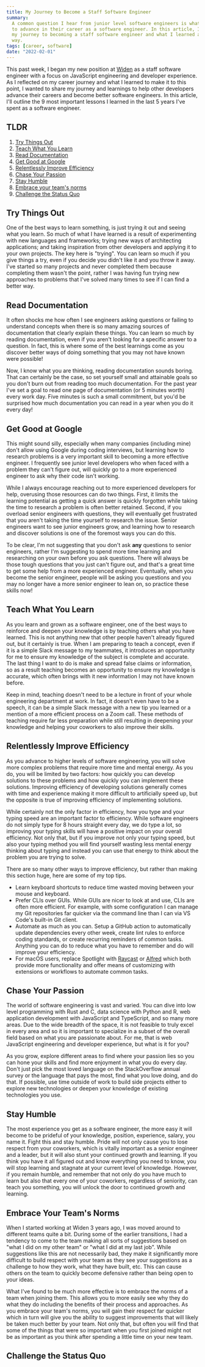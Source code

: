 ```yaml
---
title: My Journey to Become a Staff Software Engineer
summary:
  A common question I hear from junior level software engineers is what it takes
  to advance in their career as a software engineer. In this article, I discuss
  my journey to becoming a staff software engineer and what I learned along the
  way.
tags: [career, software]
date: "2022-02-01"
---
```


This past week, I began my new position at [Widen](https://www.widen.com) as a
staff software engineer with a focus on JavaScript engineering and developer
experience. As I reflected on my career journey and what I learned to make it to
this point, I wanted to share my journey and learnings to help other developers
advance their careers and become better software engineers. In this article,
I'll outline the 9 most important lessons I learned in the last 5 years I've
spent as a software engineer.

## TLDR

1. [Try Things Out](#try-things-out)
1. [Teach What You Learn](#teach-what-you-learn)
1. [Read Documentation](#read-documentation)
1. [Get Good at Google](#get-good-at-google)
1. [Relentlessly Improve Efficiency](#relentlessly-improve-efficiency)
1. [Chase Your Passion](#chase-your-passion)
1. [Stay Humble](#stay-humble)
1. [Embrace your team's norms](#embrace-your-team's-norms)
1. [Challenge the Status Quo](#challenge-the-status-quo)

## Try Things Out

One of the best ways to learn something, is just trying it out and seeing what
you learn. So much of what I have learned is a result of experimenting with new
languages and frameworks; trying new ways of architecting applications; and
taking inspiration from other developers and applying it to your own projects.
The key here is "trying". You can learn so much if you give things a try, even
if you decide you didn't like it and you throw it away. I've started so many
projects and never completed them because completing them wasn't the point,
rather I was having fun trying new approaches to problems that I've solved many
times to see if I can find a better way.

## Read Documentation

It often shocks me how often I see engineers asking questions or failing to
understand concepts when there is so many amazing sources of documentation that
clearly explain these things. You can learn so much by reading documentation,
even if you aren't looking for a specific answer to a question. In fact, this is
where some of the best learnings come as you discover better ways of doing
something that you may not have known were possible!

Now, I know what you are thinking, reading documentation sounds boring. That can
certainly be the case, so set yourself small and attainable goals so you don't
burn out from reading too much documentation. For the past year I've set a goal
to read one page of documentation (or 5 minutes worth) every work day. Five
minutes is such a small commitment, but you'd be surprised how much
documentation you can read in a year when you do it every day!

## Get Good at Google

This might sound silly, especially when many companies (including mine) don't
allow using Google during coding interviews, but learning how to research
problems is a very important skill to becoming a more effective engineer. I
frequently see junior level developers who when faced with a problem they can't
figure out, will quickly go to a more experienced engineer to ask why their code
isn't working.

While I always encourage reaching out to more experienced developers for help,
overusing those resources can do two things. First, it limits the learning
potential as getting a quick answer is quickly forgotten while taking the time
to research a problem is often better retained. Second, if you overload senior
engineers with questions, they will eventually get frustrated that you aren't
taking the time yourself to research the issue. Senior engineers want to see
junior engineers grow, and learning how to research and discover solutions is
one of the foremost ways you can do this.

To be clear, I'm not suggesting that you don't ask **any** questions to senior
engineers, rather I'm suggesting to spend more time learning and researching on
your own before you ask questions. There will always be those tough questions
that you just can't figure out, and that's a great time to get some help from a
more experienced engineer. Eventually, when you become the senior engineer,
people will be asking you questions and you may no longer have a more senior
engineer to lean on, so practice these skills now!

## Teach What You Learn

As you learn and grown as a software engineer, one of the best ways to reinforce
and deepen your knowledge is by teaching others what you have learned. This is
not anything new that other people haven't already figured out, but it certainly
is true. When I am preparing to teach a concept, even if it is a simple Slack
message to my teammates, it introduces an opportunity for me to ensure my
knowledge of the subject is complete and accurate. The last thing I want to do
is make and spread false claims or information, so as a result teaching becomes
an opportunity to ensure my knowledge is accurate, which often brings with it
new information I may not have known before.

Keep in mind, teaching doesn't need to be a lecture in front of your whole
engineering department at work. In fact, it doesn't even have to be a speech, it
can be a simple Slack message with a new tip you learned or a mention of a more
efficient process on a Zoom call. These methods of teaching require far less
preparation while still resulting in deepening your knowledge and helping your
coworkers to also improve their skills.

## Relentlessly Improve Efficiency

As you advance to higher levels of software engineering, you will solve more
complex problems that require more time and mental energy. As you do, you will
be limited by two factors: how quickly you can develop solutions to these
problems and how quickly you can implement these solutions. Improving efficiency
of developing solutions generally comes with time and experience making it more
difficult to artificially speed up, but the opposite is true of improving
efficiency of implementing solutions.

While certainly not the only factor in efficiency, how you type and your typing
speed are an important factor to efficiency. While software engineers do not
simply type for 8 hours straight every day, we do type a lot, so improving your
typing skills will have a positive impact on your overall efficiency. Not only
that, but if you improve not only your typing speed, but also your typing method
you will find yourself wasting less mental energy thinking about typing and
instead you can use that energy to think about the problem you are trying to
solve.

There are so many other ways to improve efficiency, but rather than making this
section huge, here are some of my top tips.

- Learn keyboard shortcuts to reduce time wasted moving between your mouse and
  keyboard.
- Prefer CLIs over GUIs. While GUIs are nicer to look at and use, CLIs are often
  more efficient. For example, with some configuration I can manage my Git
  repositories far quicker via the command line than I can via VS Code's
  built-in Git client.
- Automate as much as you can. Setup a GitHub action to automatically update
  dependencies every other week, create lint rules to enforce coding standards,
  or create recurring reminders of common tasks. Anything you can do to reduce
  what you have to remember and do will improve your efficiency.
- For macOS users, replace Spotlight with [Raycast](https://www.raycast.com) or
  [Alfred](https://www.alfredapp.com) which both provide more functionality and
  offer means of customizing with extensions or workflows to automate common
  tasks.

## Chase Your Passion

The world of software engineering is vast and varied. You can dive into low
level programming with Rust and C, data science with Python and R, web
application development with JavaScript and TypeScript, and so many more areas.
Due to the wide breadth of the space, it is not feasible to truly excel in every
area and so it is important to specialize in a subset of the overall field based
on what you are passionate about. For me, that is web JavaScript engineering and
developer experience, but what is it for you?

As you grow, explore different areas to find where your passion lies so you can
hone your skills and find more enjoyment in what you do every day. Don't just
pick the most loved language on the StackOverflow annual survey or the language
that pays the most, find what you love doing, and do that. If possible, use time
outside of work to build side projects either to explore new technologies or
deepen your knowledge of existing technologies you use.

## Stay Humble

The most experience you get as a software engineer, the more easy it will become
to be prideful of your knowledge, position, experience, salary, you name it.
Fight this and stay humble. Pride will not only cause you to lose respect from
your coworkers, which is vitally important as a senior engineer and a leader,
but it will also stunt your continued growth and learning. If you think you have
it all figured out and know everything you need to know, you will stop learning
and stagnate at your current level of knowledge. However, if you remain humble,
and remember that not only do you have much to learn but also that every one of
your coworkers, regardless of seniority, can teach you something, you will
unlock the door to continued growth and learning.

## Embrace Your Team's Norms

When I started working at Widen 3 years ago, I was moved around to different
teams quite a bit. During some of the earlier transitions, I had a tendency to
come to the team making all sorts of suggestions based on "what I did on my
other team" or "what I did at my last job". While suggestions like this are not
necessarily bad, they make it significantly more difficult to build respect with
your team as they see your suggestions as a challenge to how they work, what
they have built, etc. This can cause others on the team to quickly become
defensive rather than being open to your ideas.

What I've found to be much more effective is to embrace the norms of a team when
joining them. This allows you to more easily see why they do what they do
including the benefits of their process and approaches. As you embrace your
team's norms, you will gain their respect far quicker which in turn will give
you the ability to suggest improvements that will likely be taken much better by
your team. Not only that, but often you will find that some of the things that
were so important when you first joined might not be as important as you think
after spending a little time on your new team.

## Challenge the Status Quo
